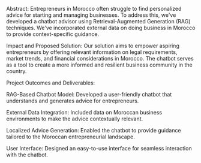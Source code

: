 Abstract:
Entrepreneurs in Morocco often struggle to find personalized advice for starting and managing businesses. To address this, we've developed a chatbot advisor using Retrieval-Augmented Generation (RAG) techniques. We've incorporated external data on doing business in Morocco to provide context-specific guidance.

Impact and Proposed Solution:
Our solution aims to empower aspiring entrepreneurs by offering relevant information on legal requirements, market trends, and financial considerations in Morocco. The chatbot serves as a tool to create a more informed and resilient business community in the country.

Project Outcomes and Deliverables:

RAG-Based Chatbot Model: Developed a user-friendly chatbot that understands and generates advice for entrepreneurs.

External Data Integration: Included data on Moroccan business environments to make the advice contextually relevant.

Localized Advice Generation: Enabled the chatbot to provide guidance tailored to the Moroccan entrepreneurial landscape.

User Interface: Designed an easy-to-use interface for seamless interaction with the chatbot.